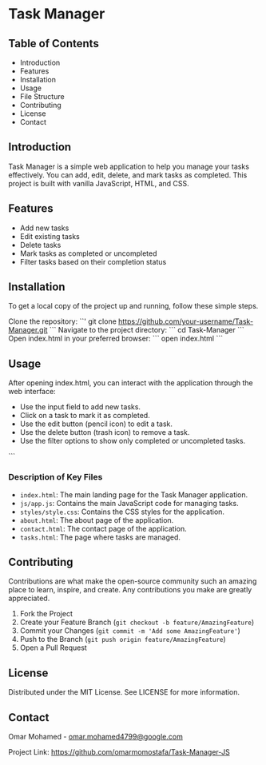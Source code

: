 # Task Manager

## Table of Contents
- Introduction
- Features
- Installation
- Usage
- File Structure
- Contributing
- License
- Contact

## Introduction
Task Manager is a simple web application to help you manage your tasks effectively. You can add, edit, delete, and mark tasks as completed. This project is built with vanilla JavaScript, HTML, and CSS.

## Features
- Add new tasks
- Edit existing tasks
- Delete tasks
- Mark tasks as completed or uncompleted
- Filter tasks based on their completion status

## Installation
To get a local copy of the project up and running, follow these simple steps.

Clone the repository:
\`\`\'
git clone https://github.com/your-username/Task-Manager.git
\`\`\`
Navigate to the project directory:
\`\`\`
cd Task-Manager
\`\`\`
Open index.html in your preferred browser:
\`\`\`
open index.html
\`\`\`

## Usage
After opening index.html, you can interact with the application through the web interface:
- Use the input field to add new tasks.
- Click on a task to mark it as completed.
- Use the edit button (pencil icon) to edit a task.
- Use the delete button (trash icon) to remove a task.
- Use the filter options to show only completed or uncompleted tasks.


\`\`\`
### Description of Key Files
- `index.html`: The main landing page for the Task Manager application.
- `js/app.js`: Contains the main JavaScript code for managing tasks.
- `styles/style.css`: Contains the CSS styles for the application.
- `about.html`: The about page of the application.
- `contact.html`: The contact page of the application.
- `tasks.html`: The page where tasks are managed.

## Contributing
Contributions are what make the open-source community such an amazing place to learn, inspire, and create. Any contributions you make are greatly appreciated.
1. Fork the Project
2. Create your Feature Branch (`git checkout -b feature/AmazingFeature`)
3. Commit your Changes (`git commit -m 'Add some AmazingFeature'`)
4. Push to the Branch (`git push origin feature/AmazingFeature`)
5. Open a Pull Request

## License
Distributed under the MIT License. See LICENSE for more information.

## Contact
Omar Mohamed - omar.mohamed4799@google.com

Project Link: https://github.com/omarmomostafa/Task-Manager-JS

